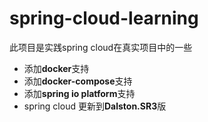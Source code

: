# spring-cloud-learning
此项目是实践spring cloud在真实项目中的一些
- 添加**docker**支持
- 添加**docker-compose**支持
- 添加**spring io platform**支持
- spring cloud 更新到**Dalston.SR3**版